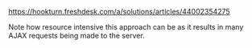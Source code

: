 https://hookturn.freshdesk.com/a/solutions/articles/44002354275

Note how resource intensive this approach can be as it results in many AJAX requests being made to the server.